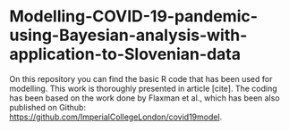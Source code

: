 # Modelling-COVID-19-pandemic-using-Bayesian-analysis-with-application-to-Slovenian-data

On this repository you can find the basic R code that has been used for modelling. This work is thoroughly presented in article [cite]. The coding has been based on the work done by Flaxman et al., which has been also published on Github: https://github.com/ImperialCollegeLondon/covid19model. 
